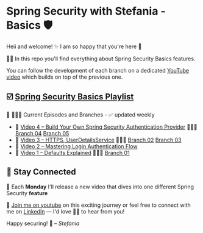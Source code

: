 # Spring Security with Stefania - Basics 🛡️

Heii and welcome! ✨ I am so happy that you're here 🎉 

👮🏻 In this repo you'll find everything about Spring Security Basics features. 

You can follow the development of each branch on a dedicated [YouTube video](https://www.youtube.com/channel/UCD7izGaUlRDhJaOa5Y4Cc7Q?sub_confirmation=1) which builds on top of the previous one. 

## ☑️ [**Spring Security Basics Playlist**](https://www.youtube.com/playlist?list=PLI1N6B5Z6ugMt6ySoR_z2M08HTb8C0iI-)

 🎥 🧑🏻‍💻 Current Episodes and Branches - ✅ updated weekly

- 🔗 [Video 4 – Build Your Own Spring Security Authentication Provider](https://youtu.be/PeEH95VJ4VA) 
  🧑🏻‍💻 [Branch 04](https://github.com/sunnyStefi/spring-security-basics/tree/basics/04-authentication-provider) [Branch 05](https://github.com/sunnyStefi/spring-security-basics/tree/basics/05-user-details)
- 🔗 [Video 3 – HTTPS, UserDetailsService](https://youtu.be/LtNhcWSd4sQ) 🧑🏻‍💻 [Branch 02](https://github.com/sunnyStefi/spring-security-basics/tree/basics/02-https-curl)  [Branch 03](https://github.com/sunnyStefi/spring-security-basics/tree/basics/03-user-details-service)
- 🔗 [Video 2 – Mastering Login Authentication Flow](https://youtu.be/pPhCrASR_ko) 
- 🔗 [Video 1 – Defaults Explained](https://youtu.be/LtNhcWSd4sQ?si=fG27pcwA_wkkLWbn) 🧑🏻‍💻 [Branch 01](https://github.com/sunnyStefi/spring-security-basics/tree/basics/00-filter-chain)


## 🤝 Stay Connected
📆 Each **Monday** I'll release a new video that dives into one different Spring Security **feature**

🎥 [Join me on youtube](https://www.youtube.com/channel/UCD7izGaUlRDhJaOa5Y4Cc7Q?sub_confirmation=1) on this exciting journey or feel free to connect with me on [LinkedIn](https://www.linkedin.com/in/sunny-stefi/) — I'd love 🙏🏻 to hear from you!

 
Happy securing! 🔐
*– Stefania*

